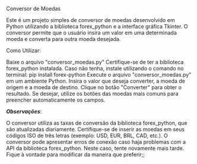 Conversor de Moedas

Este é um projeto simples de conversor de moedas desenvolvido em Python utilizando a biblioteca forex_python e a interface gráfica Tkinter. O conversor permite que o usuário insira um valor em uma determinada moeda e converta para outra moeda desejada.

Como Utilizar:

Baixe o arquivo "conversor_moedas.py"
Certifique-se de ter a biblioteca forex_python instalada. Caso não tenha, instale utilizando o comando no terminal: pip install forex-python
Execute o arquivo "conversor_moedas.py" em um ambiente Python.
Insira o valor que deseja converter, a moeda de origem e a moeda de destino.
Clique no botão "Converter" para obter o resultado.
Se desejar, utilize os botões das moedas mais comuns para preencher automaticamente os campos.


*****Observações*****:

O conversor utiliza as taxas de conversão da biblioteca forex_python, que são atualizadas diariamente.
Certifique-se de inserir as moedas em seus códigos ISO de três letras (exemplo: USD, EUR, BRL, CAD, etc.).
O conversor pode apresentar erros de conexão caso haja problemas com a API da biblioteca forex_python. Neste caso, tente novamente mais tarde.
Fique à vontade para modificar da maneira que preferir;;
